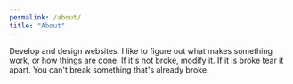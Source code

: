 ```yaml
---
permalink: /about/
title: "About"
---
```


Develop and design websites. I like to figure out what makes something work, or how things are done. If it's not broke,
modify it. If it is broke tear it apart. You can't break something that's already broke.
